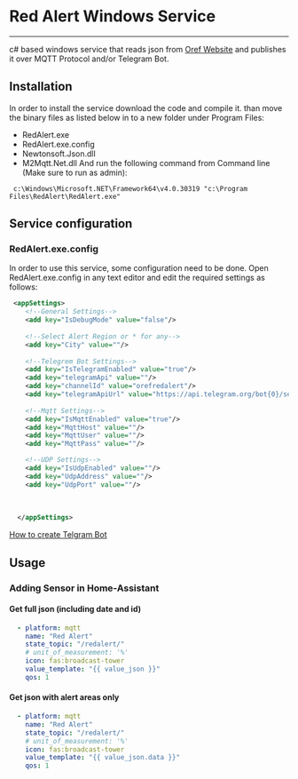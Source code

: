 # Red Alert Windows Service
__________________________________________

c# based windows service that reads json from [Oref Website](https://www.oref.org.il/) and publishes it over MQTT Protocol and/or Telegram Bot.

## Installation
In order to install the service download the code and compile it. than move the binary files as listed below in to a new folder under Program Files:
 - RedAlert.exe
 - RedAlert.exe.config
 - Newtonsoft.Json.dll
 - M2Mqtt.Net.dll
 And run the following command from Command line (Make sure to run as admin):
```
 c:\Windows\Microsoft.NET\Framework64\v4.0.30319 "c:\Program Files\RedAlert\RedAlert.exe"
```

## Service configuration
### RedAlert.exe.config
In order to use this service, some configuration need to be done.
Open RedAlert.exe.config in any text editor and edit the required settings as follows:
```xml
 <appSettings>
    <!--General Settings-->
    <add key="IsDebugMode" value="false"/>
    
    <!--Select Alert Region or * for any-->
    <add key="City" value=""/>
    
    <!--Telegrem Bot Settings-->
    <add key="IsTelegramEnabled" value="true"/>
    <add key="telegramApi" value=""/>
    <add key="channelId" value="orefredalert"/>
    <add key="telegramApiUrl" value="https://api.telegram.org/bot{0}/sendMessage?chat_id={1}&amp;text={2}"/>
    
    <!--Mqtt Settings-->
    <add key="IsMqttEnabled" value="true"/>
    <add key="MqttHost" value=""/>
    <add key="MqttUser" value=""/>
    <add key="MqttPass" value=""/>

    <!--UDP Settings-->
    <add key="IsUdpEnabled" value=""/>
    <add key="UdpAddress" value=""/>
    <add key="UdpPort" value=""/>
   
    
    
  </appSettings>
```
[How to create Telgram Bot](https://techblog.co.il/2019/11/%D7%A9%D7%9C%D7%99%D7%97%D7%AA-%D7%94%D7%95%D7%93%D7%A2%D7%95%D7%AA-%D7%9C%D7%A2%D7%A8%D7%95%D7%A5-%D7%98%D7%9C%D7%92%D7%A8%D7%9D-%D7%91%D7%93%D7%A8%D7%9A-%D7%94%D7%A7%D7%9C%D7%94/)

## Usage
### Adding Sensor in Home-Assistant
#### Get full json (including date and id)
```yaml
  - platform: mqtt
    name: "Red Alert"
    state_topic: "/redalert/"
    # unit_of_measurement: '%'
    icon: fas:broadcast-tower
    value_template: "{{ value_json }}"
    qos: 1
```

#### Get json with alert areas only
```yaml
  - platform: mqtt
    name: "Red Alert"
    state_topic: "/redalert/"
    # unit_of_measurement: '%'
    icon: fas:broadcast-tower
    value_template: "{{ value_json.data }}"
    qos: 1
```

